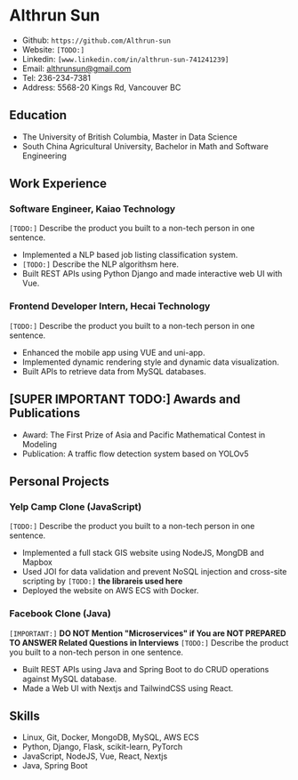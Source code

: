# Althrun Sun
- Github: `https://github.com/Althrun-sun`
- Website: `[TODO:]`
- Linkedin: `[www.linkedin.com/in/althrun-sun-741241239]`
- Email: althrunsun@gmail.com
- Tel: 236-234-7381
- Address: 5568-20 Kings Rd, Vancouver BC

## Education
- The University of British Columbia, Master in Data Science
- South China Agricultural University, Bachelor in Math and Software Engineering

## Work Experience

### Software Engineer, Kaiao Technology
`[TODO:]` Describe the product you built to a non-tech person in one sentence.
- Implemented a NLP based job listing classification system.
- `[TODO:]` Describe the NLP algorithsm here.
- Built REST APIs using Python Django and made interactive web UI with Vue.

### Frontend Developer Intern, Hecai Technology
`[TODO:]` Describe the product you built to a non-tech person in one sentence.
- Enhanced the mobile app using VUE and uni-app.
- Implemented dynamic rendering style and dynamic data visualization.
- Built APIs to retrieve data from MySQL databases.

## [SUPER IMPORTANT TODO:] Awards and Publications
-  Award: The First Prize of Asia and Pacific Mathematical Contest in Modeling
-  Publication: A traffic flow detection system based on YOLOv5

## Personal Projects

### Yelp Camp Clone (JavaScript)
`[TODO:]` Describe the product you built to a non-tech person in one sentence.
- Implemented a full stack GIS website using NodeJS, MongDB and Mapbox
- Used JOI for data validation and prevent NoSQL injection and cross-site scripting by `[TODO:]` **the librareis used here**
- Deployed the website on AWS ECS with Docker.

### Facebook Clone (Java)
`[IMPORTANT:]` **DO NOT Mention "Microservices" if You are NOT PREPARED TO ANSWER Related Questions in Interviews**
`[TODO:]` Describe the product you built to a non-tech person in one sentence.
- Built REST APIs using Java and Spring Boot to do CRUD operations against MySQL database.
- Made a Web UI with Nextjs and TailwindCSS using React.

## Skills
- Linux, Git, Docker, MongoDB, MySQL, AWS ECS
- Python, Django, Flask, scikit-learn, PyTorch
- JavaScript, NodeJS, Vue, React, Nextjs
- Java, Spring Boot
